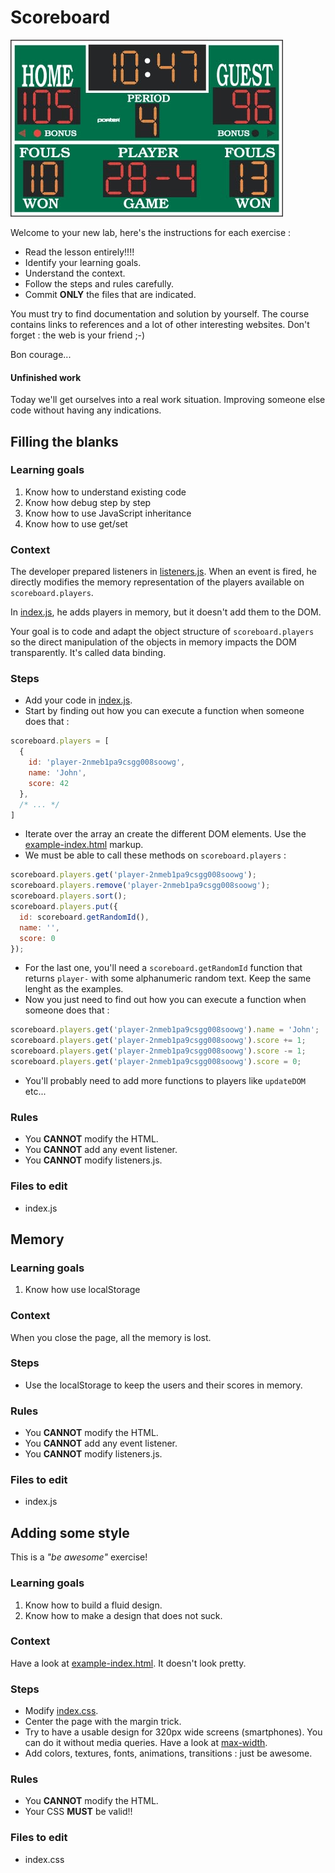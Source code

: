 <!-- title : Lab : Scoreboard -->
<!-- author : Hubert SABLONNIÈRE -->
<!-- description : Experimenting with the DOM, create, manipulate, remove, transform... -->
<!-- keywords : javascript, dom, tree, manipulation, json -->

<link href="../css/bootstrap.min.css" rel="stylesheet">
<link href="../css/bootstrap-responsive.min.css" rel="stylesheet">
<link href="../css/theme-2012-common.css" rel="stylesheet">
<link href="../css/theme-2012-lab.css" rel="stylesheet">
<link href="../css/hljs-github.css" rel="stylesheet">

# Scoreboard

<!-- toc -->

![lab-logo](../img/scoreboard.jpg)

Welcome to your new lab, here's the instructions for each exercise :

* Read the lesson entirely!!!!
* Identify your learning goals.
* Understand the context.
* Follow the steps and rules carefully.
* Commit **ONLY** the files that are indicated.

You must try to find documentation and solution by yourself. The course contains links to references and a lot of other interesting websites. Don't forget : the web is your friend ;-)

Bon courage...

#### Unfinished work

Today we'll get ourselves into a real work situation. Improving someone else code without having any indications.

## Filling the blanks

### Learning goals

1. Know how to understand existing code
1. Know how debug step by step
1. Know how to use JavaScript inheritance
1. Know how to use get/set

### Context

The developer prepared listeners in [listeners.js](../labs-files/scoreboard/listeners.js). When an event is fired, he directly modifies the memory representation of the players available on `scoreboard.players`.

In [index.js](../labs-files/scoreboard/index.js), he adds players in memory, but it doesn't add them to the DOM.

Your goal is to code and adapt the object structure of `scoreboard.players` so the direct manipulation of the objects in memory impacts the DOM transparently. It's called data binding.

### Steps

* Add your code in [index.js](../labs-files/scoreboard/index.js).
* Start by finding out how you can execute a function when someone does that :

```javascript
scoreboard.players = [
  {
    id: 'player-2nmeb1pa9csgg008soowg',
    name: 'John',
    score: 42
  },
  /* ... */
]
```

* Iterate over the array an create the different DOM elements. Use the [example-index.html](../labs-files/scoreboard/example-index.html) markup.
* We must be able to call these methods on `scoreboard.players` :

```javascript
scoreboard.players.get('player-2nmeb1pa9csgg008soowg');
scoreboard.players.remove('player-2nmeb1pa9csgg008soowg');
scoreboard.players.sort();
scoreboard.players.put({
  id: scoreboard.getRandomId(),
  name: '',
  score: 0
});
```

* For the last one, you'll need a `scoreboard.getRandomId` function that returns `player-` with some alphanumeric random text. Keep the same lenght as the examples.
* Now you just need to find out how you can execute a function when someone does that :

```javascript
scoreboard.players.get('player-2nmeb1pa9csgg008soowg').name = 'John';
scoreboard.players.get('player-2nmeb1pa9csgg008soowg').score += 1;
scoreboard.players.get('player-2nmeb1pa9csgg008soowg').score -= 1;
scoreboard.players.get('player-2nmeb1pa9csgg008soowg').score = 0;
```

* You'll probably need to add more functions to players like `updateDOM` etc...

### Rules

* You **CANNOT** modify the HTML.
* You **CANNOT** add any event listener.
* You **CANNOT** modify listeners.js.

### Files to edit

<!-- .deliveries -->
* index.js

## Memory

### Learning goals

1. Know how use localStorage

### Context

When you close the page, all the memory is lost.

### Steps

* Use the localStorage to keep the users and their scores in memory.

### Rules

* You **CANNOT** modify the HTML.
* You **CANNOT** add any event listener.
* You **CANNOT** modify listeners.js.

### Files to edit

<!-- .deliveries -->
* index.js

## Adding some style

This is a *"be awesome"* exercise!

### Learning goals

1. Know how to build a fluid design.
1. Know how to make a design that does not suck.

### Context

Have a look at [example-index.html](../labs-files/scoreboard/example-index.html). It doesn't look pretty.

### Steps

* Modify [index.css](../labs-files/scoreboard/index.css).
* Center the page with the margin trick.
* Try to have a usable design for 320px wide screens (smartphones). You can do it without media queries. Have a look at [max-width](https://developer.mozilla.org/en-US/docs/CSS/max-width).
* Add colors, textures, fonts, animations, transitions : just be awesome.

### Rules

* You **CANNOT** modify the HTML.
* Your CSS **MUST** be valid!!

### Files to edit

<!-- .deliveries -->
* index.css

<script src="../js/jquery-1.8.1.min.js"></script>
<script src="../js/bootstrap.min.js"></script>
